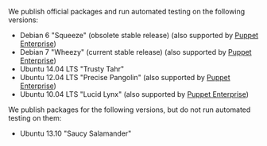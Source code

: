 We publish official packages and run automated testing on the following versions:

* Debian 6 "Squeeze" (obsolete stable release) (also supported by [Puppet Enterprise][peinstall])
* Debian 7 "Wheezy" (current stable release) (also supported by [Puppet Enterprise][peinstall])
* Ubuntu 14.04 LTS "Trusty Tahr"
* Ubuntu 12.04 LTS "Precise Pangolin" (also supported by [Puppet Enterprise][peinstall])
* Ubuntu 10.04 LTS "Lucid Lynx" (also supported by [Puppet Enterprise][peinstall])

We publish packages for the following versions, but do not run automated testing on them:

* Ubuntu 13.10 "Saucy Salamander"

[peinstall]: /pe/latest/install_basic.html
<!-- When updating these, you don't need to update any other area of the docs. -->
